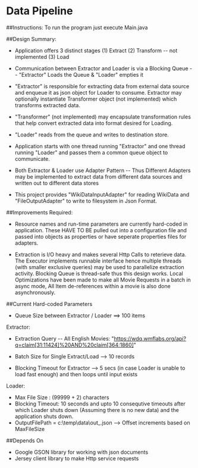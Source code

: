# Data Pipeline

##Instructions:
    To run the program just execute Main.java
  
##Design Summary:
* Application offers 3 distinct stages 
    (1) Extract 
    (2) Transform -- not implemented 
    (3) Load

* Communication between Extractor and Loader is via a Blocking Queue 
    -- "Extractor" Loads the Queue & "Loader" empties it
      
* "Extractor" is responsible for extracting data from external data source 
    and enqueue it as json object for Loader to consume. Extractor may optionally instantiate 
    Transformer object (not implemented) which transforms extracted data.
      
* "Transformer" (not implemented) may encapsulate transformation rules that help 
    convert extracted data into format desired for Loading.
      
* "Loader" reads from the queue and writes to destination store.
      
* Application starts with one thread running "Extractor" and one thread running "Loader" and passes them a common queue object to communicate.

* Both Extractor & Loader use Adapter Pattern -- Thus Different Adapters may be 
    implemented to extract data from different data sources and written out to different data stores
      
* This project provides "WikiDataInputAdapter" for reading WikiData and "FileOutputAdapter" 
    to write to filesystem in Json Format.
      
##Improvements Required:
* Resource names and run-time parameters are currently hard-coded in application. 
  These HAVE TO BE pulled out into a configuration file and passed into objects as properties
  or have seperate properties files for adapters.
      
* Extraction is I/O heavy and makes several Http Calls to reterieve data. 
  The Executor implements runnable interface hence multiple threads (with smaller exclusive queries) 
  may be used to parallelize extraction activity. Blocking Queue is thread-safe thus this design works.
  Local Optimizations have been made to make all Movie Requests in a batch in async mode, All Item de-references within a movie is also done asynchronously.

##Current Hard-coded Parameters
* Queue Size between Extractor / Loader ==> 100 items
      
Extractor:

* Extraction Query -- All English Movies: 
    "https://wdq.wmflabs.org/api?q=claim[31:11424]%20AND%20claim[364:1860]"

* Batch Size for Single Extract/Load --> 10 records

* Blocking Timeout for Extractor --> 5 secs (in case Loader is unable to load fast enough) 
        and then loops until input exists
      
Loader:

* Max File Size : (99999 + 2) characters 
* Blocking Timeout: 10 seconds and upto 10 consequtive timeouts 
    after which Loader shuts down (Assuming there is no new data) and the application shuts down.
* OutputFilePath = c:\temp\data\out_<offset>.json --> Offset increments based on MaxFileSize
      
##Depends On
* Google GSON library for working with json documents
* Jersey client library to make Http service requests
